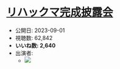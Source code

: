 # [リハックマ完成披露会](https://www.youtube.com/watch?v=2AucK-CCluc)
-   公開日: 2023-09-01
-   視聴数: 62,842
-   **いいね数: 2,640**
-   出演者: 
    - [![](https://img.youtube.com/vi/2AucK-CCluc/hqdefault.jpg)](https://www.youtube.com/watch?v=2AucK-CCluc)
